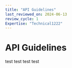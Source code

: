 ```yaml
---
title: "API Guidelines"
last_reviewed_on: 2024-06-13
review_cycle: 1
Expertise: "Technical1222"
---
```

# API Guidelines

test test test test
